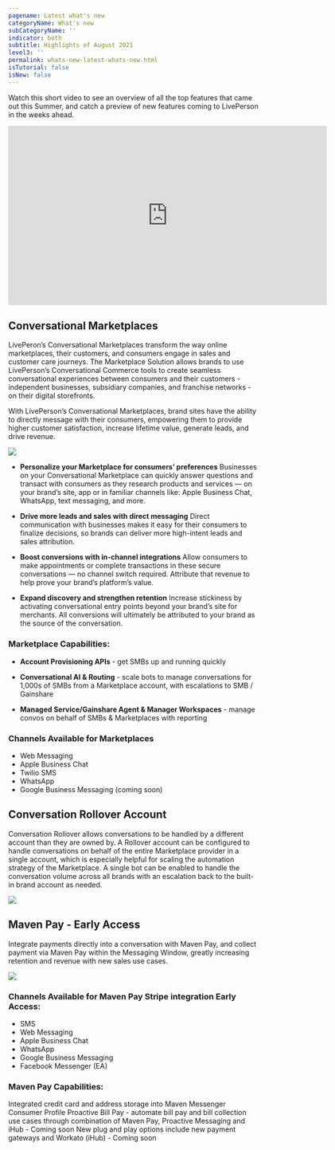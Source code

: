 ```yaml
---
pagename: Latest what's new
categoryName: What's new
subCategoryName: ''
indicator: both
subtitle: Highlights of August 2021
level3: ''
permalink: whats-new-latest-whats-new.html
isTutorial: false
isNew: false
---
```


Watch this short video to see an overview of all the top features that came out this Summer, and catch a preview of new features coming to LivePerson in the weeks ahead.

<iframe src="https://player.vimeo.com/video/548771475" width="640" height="360" frameborder="0" allow="autoplay; fullscreen; picture-in-picture" allowfullscreen></iframe>

## Conversational Marketplaces
LivePeron’s Conversational Marketplaces transform the way online marketplaces, their customers, and consumers engage in sales and customer care journeys. The Marketplace Solution allows brands to use LivePerson’s Conversational Commerce tools to create seamless conversational experiences between consumers and their customers - independent businesses, subsidiary companies, and franchise networks - on their digital storefronts. 

With LivePerson’s Conversational Marketplaces, brand sites have the ability to directly message with their consumers, empowering them to provide higher customer satisfaction, increase lifetime value, generate leads, and drive revenue. 

![](img/whats-new-august-1.png)

* **Personalize your Marketplace for consumers’ preferences** 
Businesses on your Conversational Marketplace can quickly answer questions and transact with consumers as they research products and services — on your brand’s site, app or in familiar channels like: Apple Business Chat, WhatsApp, text messaging, and more.

* **Drive more leads and sales with direct messaging** 
Direct communication with businesses makes it easy for their consumers to finalize decisions, so brands can deliver more high-intent leads and sales attribution. 

* **Boost conversions with in-channel integrations** 
Allow consumers to make appointments or complete transactions in these secure conversations — no channel switch required. Attribute that revenue to help prove your brand’s platform’s value.

* **Expand discovery and strengthen retention** 
Increase stickiness by activating conversational entry points beyond your brand’s site for merchants. All conversions will ultimately be attributed to your brand as the source of the conversation.

### Marketplace Capabilities:

* **Account Provisioning APIs** - get SMBs up and running quickly

* **Conversational AI & Routing** - scale bots to manage conversations for 1,000s of SMBs from a Marketplace account, with escalations to SMB / Gainshare

* **Managed Service/Gainshare Agent & Manager Workspaces** - manage convos on behalf of SMBs & Marketplaces with reporting

### Channels Available for Marketplaces 

* Web Messaging 
* Apple Business Chat
* Twilio SMS
* WhatsApp
* Google Business Messaging (coming soon)

## Conversation Rollover Account 
Conversation Rollover allows conversations to be handled by a different account than they are owned by. A Rollover account can be configured to handle conversations on behalf of the entire Marketplace provider in a single account, which is especially helpful for scaling the automation strategy of the Marketplace. A single bot can be enabled to handle the conversation volume across all brands with an escalation back to the built-in brand account as needed. 

![](img/whats-new-august-2.png)

## Maven Pay - Early Access
Integrate payments directly into a conversation with Maven Pay, and collect payment via Maven Pay within the Messaging Window, greatly increasing retention and revenue with new sales use cases.

![](img/whats-new-august-3.png)

### Channels Available for Maven Pay Stripe integration Early Access:
* SMS
* Web Messaging
* Apple Business Chat
* WhatsApp
* Google Business Messaging
* Facebook Messenger (EA)

### Maven Pay Capabilities:
Integrated credit card and address storage into Maven Messenger Consumer Profile
Proactive Bill Pay - automate bill pay and bill collection use cases through combination of Maven Pay, Proactive Messaging and iHub  - Coming soon
New plug and play options include new payment gateways and Workato (iHub) - Coming soon





